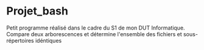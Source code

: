 # Projet_bash

Petit programme réalisé dans le cadre du S1 de mon DUT Informatique. Compare deux arborescences et détermine l'ensemble des fichiers et sous-répertoires idéntiques
